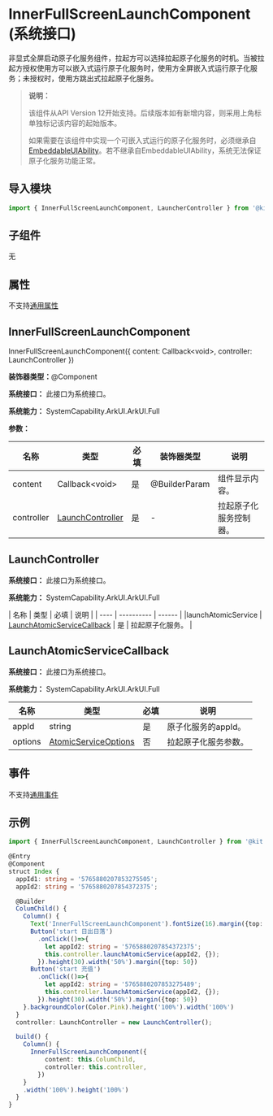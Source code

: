 # InnerFullScreenLaunchComponent (系统接口)


非显式全屏启动原子化服务组件，拉起方可以选择拉起原子化服务的时机。当被拉起方授权使用方可以嵌入式运行原子化服务时，使用方全屏嵌入式运行原子化服务；未授权时，使用方跳出式拉起原子化服务。

> **说明：**
>
> 该组件从API Version 12开始支持。后续版本如有新增内容，则采用上角标单独标记该内容的起始版本。
>
> 如果需要在该组件中实现一个可嵌入式运行的原子化服务时，必须继承自[EmbeddableUIAbility](../../apis-ability-kit/js-apis-app-ability-embeddableUIAbility.md)。若不继承自EmbeddableUIAbility，系统无法保证原子化服务功能正常。


## 导入模块

```ts
import { InnerFullScreenLaunchComponent, LauncherController } from '@kit.ArkUI';
```


## 子组件

无

## 属性
不支持[通用属性](ts-component-general-attributes.md)

## InnerFullScreenLaunchComponent

InnerFullScreenLaunchComponent({ content: Callback\<void>, controller: LaunchController })

**装饰器类型：**\@Component

**系统接口：** 此接口为系统接口。

**系统能力：** SystemCapability.ArkUI.ArkUI.Full


**参数：**


| 名称 | 类型 | 必填 | 装饰器类型 | 说明 |
| -------- | -------- | -------- | -------- | -------- |
| content | Callback\<void> | 是 | \@BuilderParam | 组件显示内容。 |
| controller | [LaunchController](#launchcontroller) | 是 | - | 拉起原子化服务控制器。 |

## LaunchController

**系统接口：** 此接口为系统接口。

**系统能力：** SystemCapability.ArkUI.ArkUI.Full

| 名称 | 类型 | 必填 | 说明 |
| ---- | ---------- | ------ |
|launchAtomicService | [LaunchAtomicServiceCallback](#launchatomicservicecallback) | 是 | 拉起原子化服务。 |

## LaunchAtomicServiceCallback

**系统接口：** 此接口为系统接口。

**系统能力：** SystemCapability.ArkUI.ArkUI.Full

| 名称 | 类型 | 必填 | 说明 |
| --------------- | ------ |------ |------ |
|appId | string |是| 原子化服务的appId。 |
| options | [AtomicServiceOptions](../../apis-ability-kit/js-apis-app-ability-atomicServiceOptions.md) | 否 | 拉起原子化服务参数。 |

## 事件
不支持[通用事件](ts-component-general-events.md)

## 示例

```ts
import { InnerFullScreenLaunchComponent, LaunchController } from '@kit.ArkUI';

@Entry
@Component
struct Index {
  appId1: string = '5765880207853275505';
  appId2: string = '5765880207854372375';

  @Builder
  ColumChild() {
    Column() {
      Text('InnerFullScreenLaunchComponent').fontSize(16).margin({top: 100})
      Button('start 日出日落')
        .onClick(()=>{
          let appId2: string = '5765880207854372375';
          this.controller.launchAtomicService(appId2, {});
        }).height(30).width('50%').margin({top: 50})
      Button('start 充值')
        .onClick(()=>{
          let appId2: string = '5765880207853275489';
          this.controller.launchAtomicService(appId2, {});
        }).height(30).width('50%').margin({top: 50})
    }.backgroundColor(Color.Pink).height('100%').width('100%')
  }
  controller: LaunchController = new LaunchController();

  build() {
    Column() {
      InnerFullScreenLaunchComponent({
          content: this.ColumChild,
          controller: this.controller,
        })
    }
    .width('100%').height('100%')
  }
}

```
